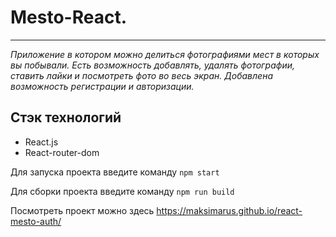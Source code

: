 # Mesto-React.

---

_Приложение в котором можно делиться фотографиями мест в которых вы побывали._
_Есть возможность добавлять, удалять фотографии, ставить лайки и посмотреть фото во весь экран._
_Добавлена возможность регистрации и авторизации._

## Стэк технологий

- React.js
- React-router-dom

Для запуска проекта введите команду `npm start`

Для сборки проекта введите команду `npm run build`

Посмотреть проект можно здесь
https://maksimarus.github.io/react-mesto-auth/
